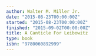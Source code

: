 ```yaml
---
author: Walter M. Miller Jr.
date: "2015-08-23T00:00:00Z"
started: "2015-08-23T00:00:00Z"
finished: "2015-09-02T00:00:00Z"
title: A Canticle For Leibowitz
type: book
isbn: "9780060892999"
---
```

